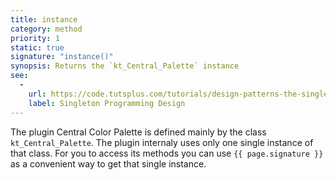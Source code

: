 ```yaml
---
title: instance
category: method
priority: 1
static: true
signature: "instance()"
synopsis: Returns the `kt_Central_Palette` instance
see:
  -
    url: https://code.tutsplus.com/tutorials/design-patterns-the-singleton-pattern--cms-23073
    label: Singleton Programming Design
---
```


The plugin Central Color Palette is defined mainly by the class `kt_Central_Palette`. The plugin internaly uses only one single instance of that class. For you to access its methods you can use `{{ page.signature }}` as a convenient way to get that single instance.